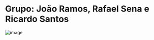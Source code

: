 # Grupo: João Ramos, Rafael Sena e Ricardo Santos
![image](https://github.com/rafaznj/lista2/assets/163608557/40a0f904-db75-4711-b39e-8fe59b181562)

